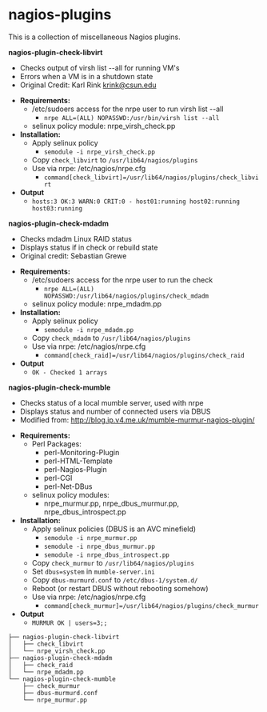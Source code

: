 nagios-plugins
===================

This is a collection of miscellaneous Nagios plugins.

**nagios-plugin-check-libvirt**
   - Checks output of virsh list --all for running VM's
   - Errors when a VM is in a shutdown state
   - Original Credit: Karl Rink <krink@csun.edu>
   * __Requirements:__
      - /etc/sudoers access for the nrpe user to run virsh list --all
         - `nrpe ALL=(ALL) NOPASSWD:/usr/bin/virsh list --all`
      - selinux policy module: nrpe_virsh_check.pp
   * __Installation:__
      - Apply selinux policy
         * `semodule -i nrpe_virsh_check.pp`
      - Copy `check_libvirt` to `/usr/lib64/nagios/plugins`
      - Use via nrpe: /etc/nagios/nrpe.cfg
         * `command[check_libvirt]=/usr/lib64/nagios/plugins/check_libvirt`
   * __Output__
      - `hosts:3 OK:3 WARN:0 CRIT:0 - host01:running host02:running host03:running`

**nagios-plugin-check-mdadm**
   - Checks mdadm Linux RAID status
   - Displays status if in check or rebuild state
   - Original credit: Sebastian Grewe
   * __Requirements:__ 
      - /etc/sudoers access for the nrpe user to run the check
         - `nrpe ALL=(ALL) NOPASSWD:/usr/lib64/nagios/plugins/check_mdadm`
      - selinux policy module: nrpe_mdadm.pp
   * __Installation:__
      - Apply selinux policy
         * `semodule -i nrpe_mdadm.pp`
      - Copy `check_mdadm` to `/usr/lib64/nagios/plugins`
      - Use via nrpe: /etc/nagios/nrpe.cfg
         * `command[check_raid]=/usr/lib64/nagios/plugins/check_raid`
   * __Output__
      - `OK - Checked 1 arrays`

**nagios-plugin-check-mumble**
   - Checks status of a local mumble server, used with nrpe
   - Displays status and number of connected users via DBUS
   - Modified from: http://blog.ip.v4.me.uk/mumble-murmur-nagios-plugin/
   * __Requirements:__
      - Perl Packages:
         - perl-Monitoring-Plugin 
         - perl-HTML-Template
         - perl-Nagios-Plugin
         - perl-CGI
         - perl-Net-DBus
      - selinux policy modules:
         - nrpe_murmur.pp, nrpe_dbus_murmur.pp, nrpe_dbus_introspect.pp
   * __Installation:__
      - Apply selinux policies (DBUS is an AVC minefield)
         * `semodule -i nrpe_murmur.pp`
         * `semodule -i nrpe_dbus_murmur.pp`
         * `semodule -i nrpe_dbus_introspect.pp`
      - Copy `check_murmur` to `/usr/lib64/nagios/plugins`
      - Set `dbus=system` in `mumble-server.ini`
      - Copy `dbus-murmurd.conf` to `/etc/dbus-1/system.d/`
      - Reboot (or restart DBUS without rebooting somehow)
      - Use via nrpe: /etc/nagios/nrpe.cfg
         * `command[check_murmur]=/usr/lib64/nagios/plugins/check_murmur`
   * __Output__
      - `MURMUR OK | users=3;;`
```
├── nagios-plugin-check-libvirt
│   ├── check_libvirt
│   └── nrpe_virsh_check.pp
├── nagios-plugin-check-mdadm
│   ├── check_raid
│   └── nrpe_mdadm.pp
└── nagios-plugin-check-mumble
    ├── check_murmur
    ├── dbus-murmurd.conf
    └── nrpe_murmur.pp
```

